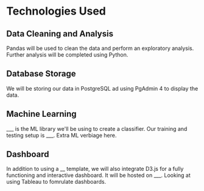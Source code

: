 # Technologies Used

## Data Cleaning and Analysis

Pandas will be used to clean the data and perform an exploratory analysis. Further analysis will be completed using Python.

## Database Storage

We will be storing our data in PostgreSQL ad using PgAdmin 4 to display the data.

## Machine Learning

___ is the ML library we'll be using to create a classifier. Our training and testing setup is ___. Extra ML verbiage here.

## Dashboard

In addition to using a __ template, we will also integrate D3.js for a fully functioning and interactive dashboard. It will be hosted on ___. Looking at using Tableau to fomrulate dashboards.
